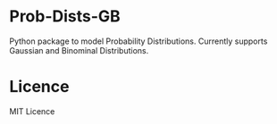 # Prob-Dists-GB

Python package to model Probability Distributions.
Currently supports Gaussian and Binominal Distributions.

# Licence

MIT Licence
